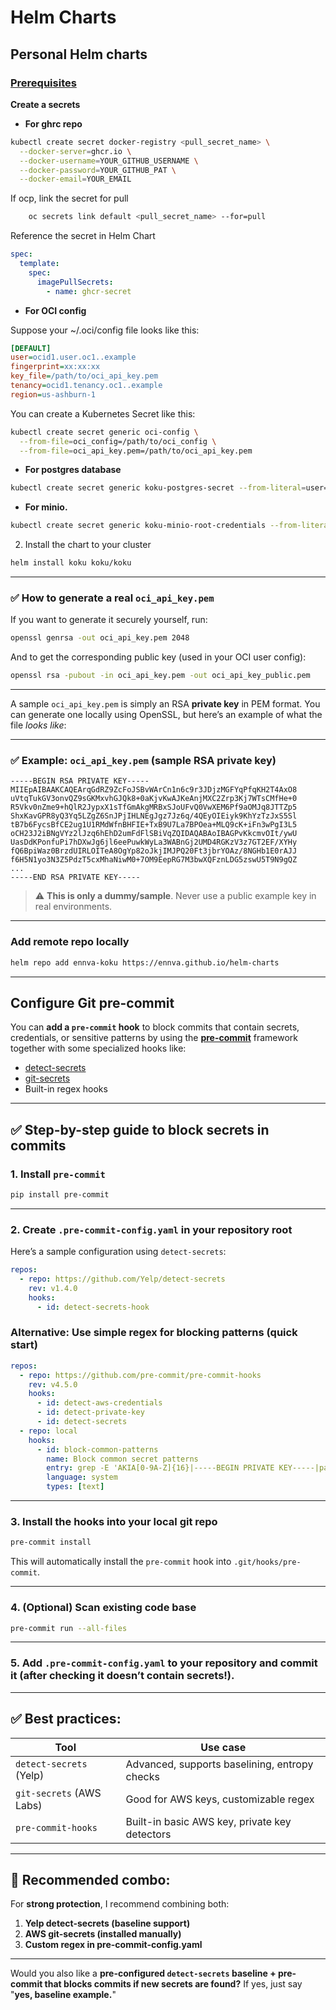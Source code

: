 # Helm Charts

## Personal Helm charts

### <u>Prerequisites</u>

**Create a secrets**

- **For ghrc repo**

```bash
kubectl create secret docker-registry <pull_secret_name> \
  --docker-server=ghcr.io \
  --docker-username=YOUR_GITHUB_USERNAME \
  --docker-password=YOUR_GITHUB_PAT \
  --docker-email=YOUR_EMAIL
```
If ocp, link the secret for pull
```bash
    oc secrets link default <pull_secret_name> --for=pull
```
Reference the secret in Helm Chart
```yaml
spec:
  template:
    spec:
      imagePullSecrets:
        - name: ghcr-secret
```
- **For OCI config**

Suppose your ~/.oci/config file looks like this:
```ini
[DEFAULT]
user=ocid1.user.oc1..example
fingerprint=xx:xx:xx
key_file=/path/to/oci_api_key.pem
tenancy=ocid1.tenancy.oc1..example
region=us-ashburn-1
```
You can create a Kubernetes Secret like this:
```bash
kubectl create secret generic oci-config \
  --from-file=oci_config=/path/to/oci_config \
  --from-file=oci_api_key.pem=/path/to/oci_api_key.pem
```


- **For postgres database**

```bash
kubectl create secret generic koku-postgres-secret --from-literal=user=<your_user> --from-literal=password=<your_password>
```

- **For minio.**

```bash
kubectl create secret generic koku-minio-root-credentials --from-literal=username=<minio_root_username> --from-literal=password=<minio_root_password>
```
2. Install the chart to your cluster

```bash
helm install koku koku/koku
```

---

### ✅ How to generate a real `oci_api_key.pem`

If you want to generate it securely yourself, run:

```bash
openssl genrsa -out oci_api_key.pem 2048
```

And to get the corresponding public key (used in your OCI user config):

```bash
openssl rsa -pubout -in oci_api_key.pem -out oci_api_key_public.pem
```
---
A sample `oci_api_key.pem` is simply an RSA **private key** in PEM format. You can generate one locally using OpenSSL, but here’s an example of what the file *looks like*:

---

### ✅ Example: `oci_api_key.pem` (sample RSA private key)

```pem
-----BEGIN RSA PRIVATE KEY-----
MIIEpAIBAAKCAQEArqGdRZ9ZcFoJSBvWArCn1n6c9r3JDjzMGFYqPfqKH2T4AxO8
uVtqTukGV3onvQZ9sGKMxvhGJQk8+0aKjvKwAJKeAnjMXC2Zrp3Kj7WTsCMfHe+0
R5Vkv0nZme9+hQlR2JypxX1sTfGmAkgMRBxSJoUFvQ0VwXEM6Pf9aOMJq8JTTZp5
ShxKavGPR8yQ3Yq5LZgZ6SnJPjIHLNEgJgz7Jz6q/4QEyOIEiyk9KhYzTzJxS5Sl
tB7b6FycsBfCE2ug1U1RMdWfnBHFIE+TxB9U7La7BPOea+MLQ9cK+iFn3wPgI3L5
oCH23J2iBNgVYz2lJzq6hEhD2umFdFlSBiVqZQIDAQABAoIBAGPvKkcmvOIt/ywU
UasDdKPonfuPi7hDXwJg6jl6eePuwkWyLa3WABnGj2UMD4RGKzV3z7GT2EF/XYHy
fQ6BpiWaz0BrzdUIRLOITeA8OgYp82oJkjIMJPQ20Ft3jbrYOAz/8NGHb1E0rAJJ
f6H5N1yo3N3Z5PdzT5cxMhaNiwM0+7OM9EepRG7M3bwXQFznLDG5zswU5T9N9gQZ
...
-----END RSA PRIVATE KEY-----
```

> ⚠️ **This is only a dummy/sample**. Never use a public example key in real environments.

---

### Add remote repo locally

```bash
helm repo add ennva-koku https://ennva.github.io/helm-charts
```
---

## Configure Git pre-commit

You can **add a `pre-commit` hook** to block commits that contain secrets, credentials, or sensitive patterns by using the **[pre-commit](https://pre-commit.com/)** framework together with some specialized hooks like:

* [detect-secrets](https://github.com/Yelp/detect-secrets)
* [git-secrets](https://github.com/awslabs/git-secrets)
* Built-in regex hooks

---

## ✅ Step-by-step guide to block secrets in commits

### 1. Install `pre-commit`

```bash
pip install pre-commit
```

---

### 2. Create `.pre-commit-config.yaml` in your repository root

Here’s a sample configuration using `detect-secrets`:

```yaml
repos:
  - repo: https://github.com/Yelp/detect-secrets
    rev: v1.4.0
    hooks:
      - id: detect-secrets-hook
```

### Alternative: Use simple regex for blocking patterns (quick start)

```yaml
repos:
  - repo: https://github.com/pre-commit/pre-commit-hooks
    rev: v4.5.0
    hooks:
      - id: detect-aws-credentials
      - id: detect-private-key
      - id: detect-secrets
  - repo: local
    hooks:
      - id: block-common-patterns
        name: Block common secret patterns
        entry: grep -E 'AKIA[0-9A-Z]{16}|-----BEGIN PRIVATE KEY-----|password\s*='
        language: system
        types: [text]
```

---

### 3. Install the hooks into your local git repo

```bash
pre-commit install
```

This will automatically install the `pre-commit` hook into `.git/hooks/pre-commit`.

---

### 4. (Optional) Scan existing code base

```bash
pre-commit run --all-files
```

---

### 5. Add `.pre-commit-config.yaml` to your repository and commit it (after checking it doesn’t contain secrets!).

---

## ✅ Best practices:

| Tool                     | Use case                                      |
| ------------------------ | --------------------------------------------- |
| `detect-secrets` (Yelp)  | Advanced, supports baselining, entropy checks |
| `git-secrets` (AWS Labs) | Good for AWS keys, customizable regex         |
| `pre-commit-hooks`       | Built-in basic AWS key, private key detectors |

---

## 🚀 Recommended combo:

For **strong protection**, I recommend combining both:

1. **Yelp detect-secrets (baseline support)**
2. **AWS git-secrets (installed manually)**
3. **Custom regex in pre-commit-config.yaml**

---

Would you also like a **pre-configured `detect-secrets` baseline + pre-commit that blocks commits if new secrets are found?**
If yes, just say "**yes, baseline example.**"
